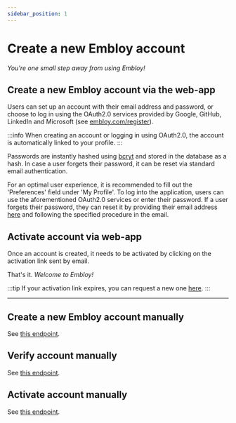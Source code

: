 ```yaml
---
sidebar_position: 1
---
```


# Create a new Embloy account

_You're one small step away from using Embloy!_

## Create a new Embloy account via the web-app

Users can set up an account with their email address and password, or choose to log in using the OAuth2.0 services
provided by Google, GitHub, LinkedIn and Microsoft (see [embloy.com/register](https://embloy.com/register)). 

:::info
When creating an account or logging in using OAuth2.0, the account is automatically linked to your profile.
:::

Passwords are instantly hashed using [bcryt](https://en.wikipedia.org/wiki/Bcrypt) and stored in the database as a
hash. In case a user forgets their password, it can be reset via standard email authentication.

For an optimal user experience, it is recommended to fill out the 'Preferences' field under 'My Profile'.
To log into the application, users can use the aforementioned OAuth2.0 services or enter their password.
If a user forgets their password, they can reset it by providing their email address [here](https://embloy.com/password-reset) and following the specified
procedure in the email.

## Activate account via web-app

Once an account is created, it needs to be activated by clicking on the activation link sent by email.

That's it. _Welcome to Embloy!_

:::tip
If your activation link expires, you can request a new one [here](https://embloy.com/activation-token).
:::

---

## Create a new Embloy account manually

See [this endpoint](https://www.postman.com/embloy/workspace/embloy-workspace/request/24977803-110d59f7-4ca3-4a6e-9832-be7083b056f3).


## Verify account manually

See [this endpoint](https://www.postman.com/embloy/workspace/embloy-workspace/request/24977803-20ee549b-80c6-4343-baaf-c82e62cd1a7d).

## Activate account manually

See [this endpoint](https://www.postman.com/embloy/workspace/embloy-workspace/request/24977803-75b9eed7-22e0-4978-8693-04926bb0ebf0).
